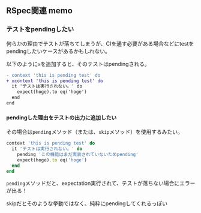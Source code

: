 ## RSpec関連 memo
### テストをpendingしたい
何らかの理由でテストが落ちてしまうが、CIを通す必要がある場合などにtestをpendingしたいケースがあるかもしれない。

以下のように`x`を追加すると、そのテストはpendingされる。

```Diff
- context 'this is pending test' do
+ xcontext 'this is pending test' do
  it 'テストは実行されない。' do
    expect(hoge).to eq('hoge')
  end
end
```

#### pendingした理由をテストの出力に追加したい
その場合は`pending`メソッド（または、`skip`メソッド）を使用するみたい。

```ruby
context 'this is pending test' do
  it 'テストは実行されない。' do
    pending 'この機能はまだ実装されていないためpending'
    expect(hoge).to eq('hoge')
  end
end
```

`pending`メソッドだと、expectation実行されて、テストが落ちない場合にエラーが出る！

skipだとそのような挙動ではなく、純粋にpendingしてくれるっぽい


